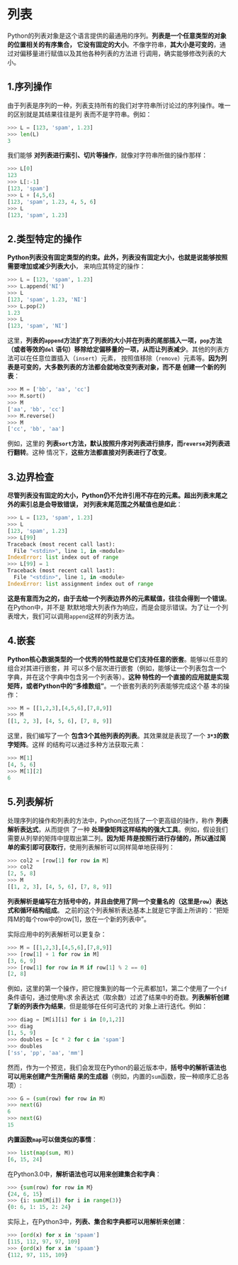 列表
================================================================================
Python的列表对象是这个语言提供的最通用的序列。**列表是一个任意类型的对象的位置相关的有序集合，
它没有固定的大小**。不像字符串，**其大小是可变的**，通过对偏移量进行赋值以及其他各种列表的方法进
行调用，确实能够修改列表的大小。

## 1.序列操作
由于列表是序列的一种，列表支持所有的我们对字符串所讨论过的序列操作。唯一的区别就是其结果往往是列
表而不是字符串。例如：
```python
>>> L = [123, 'spam', 1.23]
>>> len(L)
3
```
我们能够 **对列表进行索引、切片等操作**，就像对字符串所做的操作那样：
```python
>>> L[0]
123
>>> L[:-1]
[123, 'spam']
>>> L + [4,5,6]
[123, 'spam', 1.23, 4, 5, 6]
>>> L
[123, 'spam', 1.23]
```

## 2.类型特定的操作
**Python列表没有固定类型的约束。此外，列表没有固定大小，也就是说能够按照需要增加或减少列表大小**，
来响应其特定的操作：
```python
>>> L = [123, 'spam', 1.23]
>>> L.append('NI')
>>> L
[123, 'spam', 1.23, 'NI']
>>> L.pop(2)
1.23
>>> L
[123, 'spam', 'NI']
```
这里，**列表的`append`方法扩充了列表的大小并在列表的尾部插入一项，`pop`方法（或者等效的`del`
语句）移除给定偏移量的一项，从而让列表减少**。其他的列表方法可以在任意位置插入（`insert`）元素，
按照值移除（`remove`）元素等。**因为列表是可变的，大多数列表的方法都会就地改变列表对象，而不是
创建一个新的列表**：
```python
>>> M = ['bb', 'aa', 'cc']
>>> M.sort()
>>> M
['aa', 'bb', 'cc']
>>> M.reverse()
>>> M
['cc', 'bb', 'aa']
```
例如，这里的 **列表`sort`方法，默认按照升序对列表进行排序，而`reverse`对列表进行翻转**。这种
情况下，**这些方法都直接对列表进行了改变**。

## 3.边界检查
**尽管列表没有固定的大小，Python仍不允许引用不存在的元素。超出列表末尾之外的索引总是会导致错误，
对列表末尾范围之外赋值也是如此**：
```python
>>> L = [123, 'spam', 1.23]
>>> L
[123, 'spam', 1.23]
>>> L[99]
Traceback (most recent call last):
  File "<stdin>", line 1, in <module>
IndexError: list index out of range
>>> L[99] = 1
Traceback (most recent call last):
  File "<stdin>", line 1, in <module>
IndexError: list assignment index out of range
```
**这是有意而为之的，由于去给一个列表边界外的元素赋值，往往会得到一个错误**。在Python中，并不是
默默地增大列表作为响应，而是会提示错误。为了让一个列表增大，我们可以调用`append`这样的列表方法。

## 4.嵌套
**Python核心数据类型的一个优秀的特性就是它们支持任意的嵌套**。能够以任意的组合对其进行嵌套，并
可以多个层次进行嵌套（例如，能够让一个列表包含一个字典，并在这个字典中包含另一个列表等）。**这种
特性的一个直接的应用就是实现矩阵，或者Python中的“多维数组”**。一个嵌套列表的列表能够完成这个基
本的操作：
```python
>>> M = [[1,2,3],[4,5,6],[7,8,9]]
>>> M
[[1, 2, 3], [4, 5, 6], [7, 8, 9]]
```
这里，我们编写了一个 **包含3个其他列表的列表**。其效果就是表现了一个 **`3*3`的数字矩阵**。这样
的结构可以通过多种方法获取元素：
```python
>>> M[1]
[4, 5, 6]
>>> M[1][2]
6
```

## 5.列表解析
处理序列的操作和列表的方法中，Python还包括了一个更高级的操作，称作 **列表解析表达式**，从而提供
了一种 **处理像矩阵这样结构的强大工具**。例如，假设我们需要从列举的矩阵中提取出第二列。**因为矩
阵是按照行进行存储的，所以通过简单的索引即可获取行**，使用列表解析可以同样简单地获得列：
```python
>>> col2 = [row[1] for row in M]
>>> col2
[2, 5, 8]
>>> M
[[1, 2, 3], [4, 5, 6], [7, 8, 9]]
```
**列表解析是编写在方括号中的，并且由使用了同一个变量名的（这里是`row`）表达式和循环结构组成**。
之前的这个列表解析表达基本上就是它字面上所讲的：“把矩阵M的每个row中的row[1]，放在一个新的列表中”。

实际应用中的列表解析可以更复杂：
```python
>>> M = [[1,2,3],[4,5,6],[7,8,9]]
>>> [row[1] + 1 for row in M]
[3, 6, 9]
>>> [row[1] for row in M if row[1] % 2 == 0]
[2, 8]
```
例如，这里的第一个操作，把它搜集到的每一个元素都加1，第二个使用了一个`if`条件语句，通过使用`%`求
余表达式（取余数）过滤了结果中的奇数。**列表解析创建了新的列表作为结果**，但是能够在任何可迭代的
对象上进行迭代。例如：
```python
>>> diag = [M[i][i] for i in [0,1,2]]
>>> diag
[1, 5, 9]
>>> doubles = [c * 2 for c in 'spam']
>>> doubles
['ss', 'pp', 'aa', 'mm']
```
然而，作为一个预览，我们会发现在Python的最近版本中，**括号中的解析语法也可以用来创建产生所需结
果的生成器**（例如，内置的`sum`函数，按一种顺序汇总各项）:
```python
>>> G = (sum(row) for row in M)
>>> next(G)
6
>>> next(G)
15
```
**内置函数`map`可以做类似的事情**：
```python
>>> list(map(sum, M))
[6, 15, 24]
```
在Python3.0中，**解析语法也可以用来创建集合和字典**：
```python
>>> {sum(row) for row in M}
{24, 6, 15}
>>> {i: sum(M[i]) for i in range(3)}
{0: 6, 1: 15, 2: 24}
```
实际上，在Python3中，**列表、集合和字典都可以用解析来创建**：

```python
>>> [ord(x) for x in 'spaam']
[115, 112, 97, 97, 109]
>>> {ord(x) for x in 'spaam'}
{112, 97, 115, 109}
```
